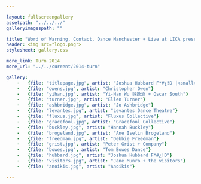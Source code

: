```yaml
---

layout: fullscreengallery
assetpath: "../../../"
galleryimagespath: ""

title: "Word of Warning, Contact, Dance Manchester + Live at LICA present Turn 2014"
header: <img src="logo.png">
stylesheet: gallery.css

more_link: Turn 2014
more_url: "../../current/2014-turn"

gallery:
    -   {file: "titlepage.jpg", artist: "Joshua Hubbard F*#¿!D |<small>Images: Tamsin Drury + Afreena Islam</small>"}
    -   {file: "owens.jpg", artist: "Christopher Owen"}
    -   {file: "yihan.jpg", artist: "Yi-Han Wu 吳逸涵 + Oscar South"}
    -   {file: "turner.jpg", artist: "Ellen Turner"}
    -   {file: "ashbridge.jpg", artist: "Jo Ashbridge"}
    -   {file: "levantes.jpg", artist: "Levantes Dance Theatre"}
    -   {file: "fluxus.jpg", artist: "Fluxus Collective"}
    -   {file: "gracefool.jpg", artist: "Gracefool Collective"}
    -   {file: "buckley.jpg", artist: "Hannah Buckley"}
    -   {file: "brogeland.jpg", artist: "Ane Iselin Brogeland"}
    -   {file: "freedman.jpg", artist: "Debbie Freedman"}
    -   {file: "grist.jpg", artist: "Peter Grist + Company"}
    -   {file: "bowes.jpg", artist: "Tom Bowes Dance"}
    -   {file: "hubbard.jpg", artist: "Joshua Hubbard F*#¿!D"}
    -   {file: "visitors.jpg", artist: "Jane Munro + the visitors"}
    -   {file: "anoikis.jpg", artist: "Anoikis"}

---
```

